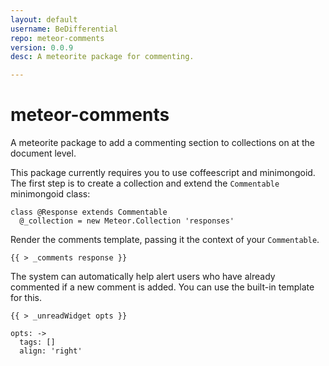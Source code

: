 ```yaml
---
layout: default
username: BeDifferential
repo: meteor-comments
version: 0.0.9
desc: A meteorite package for commenting.

---
```

# meteor-comments

A meteorite package to add a commenting section to collections on at the document level.


This package currently requires you to use coffeescript and minimongoid.  The first step is to create a collection and extend the `Commentable` minimongoid class:

```
class @Response extends Commentable
  @_collection = new Meteor.Collection 'responses'
```


Render the comments template, passing it the context of your `Commentable`.

`{{ > _comments response }}`

The system can automatically help alert users who have already commented if a new comment is added.  You can use the built-in template for this.

`{{ > _unreadWidget opts }}`

```
opts: ->
  tags: []
  align: 'right'
```
